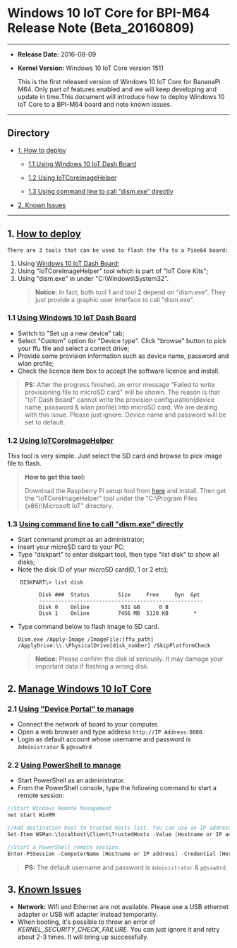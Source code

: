 # Windows 10 IoT Core for BPI-M64 Release Note (Beta_20160809)

* * *

*   **Release Date:** 2016-08-09
*   **Kernel Version:** Windows 10 IoT Core version 1511

    This is the first released version of Windows 10 IoT Core for BananaPi M64. Only part of features enabled and  we will keep developing and update in time.This document will introduce how to deploy Windows 10 IoT Core to a BPI-M64 board and note known issues.

* * *

## Directory

*   [1. How to deploy](#1)

    *   [1.1 Using Windows 10 IoT Dash Board](#1.1)

    *   [1.2 Using IoTCoreImageHelper](#1.2)

    *   [1.3 Using command line to call "dism.exe" directly](#1.3)

*   [2. Known Issues](#2)


* * *

## 1. [How to deploy](#1)

    There are 3 tools that can be used to flash the ffu to a Pine64 board:

1.  Using [Windows 10 IoT Dash Board](https://iottools.blob.core.windows.net/iotdashboardpreview/setup.exe);
2.  Using "IoTCoreImageHelper" tool which is part of "IoT Core Kits";
3.  Using "dism.exe" in under "C:\Windows\System32".
    > **Notice:** In fact, both tool 1 and tool 2 depend on "dism.exe". They just provide a graphic user interface to call "dism.exe".

### 1.1 [Using Windows 10 IoT Dash Board](#1.1)

* Switch to "Set up a new device" tab;
* Select "Custom" option for "Device type". Click "browse" button to pick your ffu file and select a correct drive;
* Provide some provision information such as device name, password and wlan profile;
* Check the licence item box to accept the software licence and install.

> **PS:** After the progress finished, an error message "Failed to write provisioning file to microSD card" will be shown. The reason is that "IoT Dash Board" cannot write the provision configuration(device name, password & wlan profile) into microSD card. We are dealing with this issue. Please just ignore. Device name and password will be set to default.

### 1.2 [Using IoTCoreImageHelper](#1.2)

This tool is very simple. Just select the SD card and browse to pick image file to flash.

> **How to get this tool:** 
>
> Download the Raspberry Pi setup tool from [here](http://go.microsoft.com/fwlink/?LinkId=691711) and install. Then get the "IoTCoreImageHelper" tool under the "C:\Program Files (x86)\Microsoft IoT\" directory.

### 1.3 [Using command line to call "dism.exe" directly](#1.3)

*   Start command prompt as an administrator;
*   Insert your microSD card to your PC;
*   Type "diskpart" to enter diskpart tool, then type "list disk" to show all disks;
*   Note the disk ID of your microSD card(0, 1 or 2 etc);

```shell
    DISKPART\> list disk

          Disk ###  Status         Size     Free     Dyn  Gpt
          ----------------------------------------------------
          Disk 0    Online          931 GB      0 B
          Disk 1    Online         7456 MB  5120 KB        *
```

* Type command below to flash image to SD card.

    `Dism.exe /Apply-Image /ImageFile:[ffu_path] /ApplyDrive:\\.\PhysicalDrive[disk_number] /SkipPlatformCheck`

    > **Notice:** Please confirm the disk id seriously. It may damage your important data if flashing a wrong disk.

## 2. [Manage Windows 10 IoT Core](#2)

### 2.1 [Using "Device Portal" to manage](#2.1)

*   Connect the network of board to your computer.
*   Open a web browser and type address `http://IP Address:8080`.
*   Login as default account whose username and password is `Administrator` & `p@ssw0rd`

### 2.2 [Using PowerShell to manage](#2.2)

*   Start PowerShell as an administrator.
*   From the PowerShell console, type the following command to start a remote session:
```C
//Start Windows Remote Management
net start WinRM 

//Add destination host to trusted hosts list. You can use an IP address as a value.
Set-Item WSMan:\localhost\Client\TrustedHosts -Value [Hostname or IP address]

//Start a PowerShell remote session.
Enter-PSSession -ComputerName [Hostname or IP address] -Credential [Hostname or IP address]\[username]
```
>**PS:** The default username and password is `Administrator` & `p@ssw0rd`.

## 3. [Known Issues](#3)

*   **Network:** Wifi and Ethernet are not available. Please use a USB ethernet adapter or USB wifi adapter instead temporarily.
*   When booting, it's possible to throw an error of *KERNEL_SECURITY_CHECK_FAILURE*. You can just ignore it and retry about 2-3 times. It will bring up successfully.
